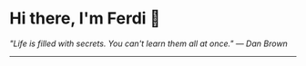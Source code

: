 <h1>Hi there, I'm Ferdi 👋</h1>

<p><em>
  "Life is filled with secrets. You can't learn them all at once." — Dan Brown
</em></p>

---
